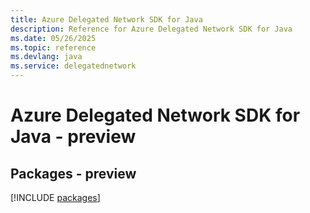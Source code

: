 ```yaml
---
title: Azure Delegated Network SDK for Java
description: Reference for Azure Delegated Network SDK for Java
ms.date: 05/26/2025
ms.topic: reference
ms.devlang: java
ms.service: delegatednetwork
---
```

# Azure Delegated Network SDK for Java - preview
## Packages - preview
[!INCLUDE [packages](delegated-network-index.md)]